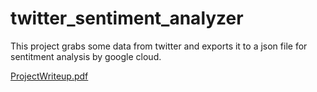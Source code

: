 # twitter_sentiment_analyzer

This project grabs some data from twitter and exports it to a json file for
sentitment analysis by google cloud. 


[ProjectWriteup.pdf](ProjectWriteup.pdf)

